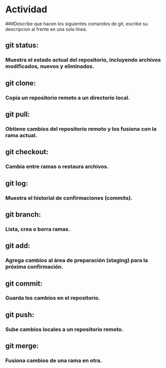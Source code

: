 # Actividad
###Describe que hacen los siguientes comandos de git, escribe su descripcion al frente en una sola linea.

## git status: 
### Muestra el estado actual del repositorio, incluyendo archivos modificados, nuevos y eliminados.
## git clone: 
### Copia un repositorio remoto a un directorio local.
## git pull: 
### Obtiene cambios del repositorio remoto y los fusiona con la rama actual.
## git checkout: 
### Cambia entre ramas o restaura archivos.
## git log: 
### Muestra el historial de confirmaciones (commits).
## git branch: 
### Lista, crea o borra ramas.
## git add: 
### Agrega cambios al área de preparación (staging) para la próxima confirmación.
## git commit: 
### Guarda los cambios en el repositorio.
## git push: 
### Sube cambios locales a un repositorio remoto.
## git merge: 
### Fusiona cambios de una rama en otra.
